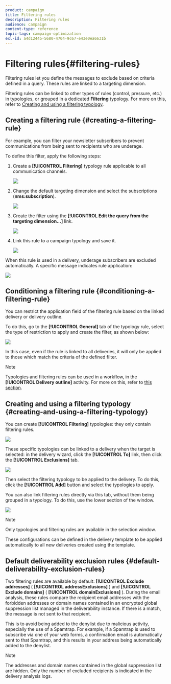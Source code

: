 ```yaml
---
product: campaign
title: Filtering rules
description: Filtering rules
audience: campaign
content-type: reference
topic-tags: campaign-optimization
exl-id: a4d12445-5680-4704-9c67-e43e0ea6631b
---
```

# Filtering rules{#filtering-rules}

Filtering rules let you define the messages to exclude based on criteria defined in a query. These rules are linked to a targeting dimension.

Filtering rules can be linked to other types of rules (control, pressure, etc.) in typologies, or grouped in a dedicated **Filtering** typology. For more on this, refer to [Creating and using a filtering typology](#creating-and-using-a-filtering-typology).

## Creating a filtering rule {#creating-a-filtering-rule}

For example, you can filter your newsletter subscribers to prevent communications from being sent to recipients who are underage.

To define this filter, apply the following steps:

1. Create a **[!UICONTROL Filtering]** typology rule applicable to all communication channels.

   ![](assets/campaign_opt_create_filter_01.png)

1. Change the default targeting dimension and select the subscriptions (**nms:subscription**).

   ![](assets/campaign_opt_create_filter_02.png)

1. Create the filter using the **[!UICONTROL Edit the query from the targeting dimension...]** link.

   ![](assets/campaign_opt_create_filter_03.png)

1. Link this rule to a campaign typology and save it.

   ![](assets/campaign_opt_create_filter_04.png)

When this rule is used in a delivery, underage subscribers are excluded automatically. A specific message indicates rule application:

![](assets/campaign_opt_create_filter_05.png)

## Conditioning a filtering rule {#conditioning-a-filtering-rule}

You can restrict the application field of the filtering rule based on the linked delivery or delivery outline.

To do this, go to the **[!UICONTROL General]** tab of the typology rule, select the type of restriction to apply and create the filter, as shown below:

![](assets/campaign_opt_create_filter_06.png)

In this case, even if the rule is linked to all deliveries, it will only be applied to those which match the criteria of the defined filter.

>[!NOTE]
>
>Typologies and filtering rules can be used in a workflow, in the **[!UICONTROL Delivery outline]** activity. For more on this, refer to [this section](../../workflow/using/delivery-outline.md).

## Creating and using a filtering typology {#creating-and-using-a-filtering-typology}

You can create **[!UICONTROL Filtering]** typologies: they only contain filtering rules. 

![](assets/campaign_opt_create_typo_filtering.png)

These specific typologies can be linked to a delivery when the target is selected: in the delivery wizard, click the **[!UICONTROL To]** link, then click the **[!UICONTROL Exclusions]** tab. 

![](assets/campaign_opt_apply_typo_filtering.png)

Then select the filtering typology to be applied to the delivery. To do this, click the **[!UICONTROL Add]** button and select the typologies to apply.

You can also link filtering rules directly via this tab, without them being grouped in a typology. To do this, use the lower section of the window. 

![](assets/campaign_opt_select_typo_filtering.png)

>[!NOTE]
>
>Only typologies and filtering rules are available in the selection window.
>
>These configurations can be defined in the delivery template to be applied automatically to all new deliveries created using the template.
>

## Default deliverability exclusion rules {#default-deliverability-exclusion-rules}

Two filtering rules are available by default: **[!UICONTROL Exclude addresses]** ( **[!UICONTROL addressExclusions]** ) and **[!UICONTROL Exclude domains]** ( **[!UICONTROL domainExclusions]** ). During the email analysis, these rules compare the recipient email addresses with the forbidden addresses or domain names contained in an encrypted global suppression list managed in the deliverability instance. If there is a match, the message is not sent to that recipient.

This is to avoid being added to the denylist due to malicious activity, especially the use of a Spamtrap. For example, if a Spamtrap is used to subscribe via one of your web forms, a confirmation email is automatically sent to that Spamtrap, and this results in your address being automatically added to the denylist.

>[!NOTE]
>
>The addresses and domain names contained in the global suppression list are hidden. Only the number of excluded recipients is indicated in the delivery analysis logs.
